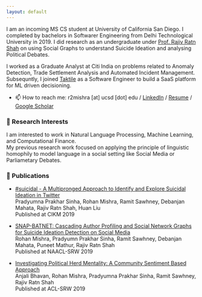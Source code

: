 ```yaml
---
layout: default
---
```


I am an incoming MS CS student at University of California San Diego.
I completed by bachelors in Softwarer Engineering from Delhi Technological University in 2019. I did research as an undergraduate under [Prof. Rajiv Ratn Shah](https://www.iiitd.ac.in/rajivratn) on using Social Graphs to understand Suicide Ideation and analysing Political Debates.

I worked as a Graduate Analyst at Citi India on problems related to Anomaly Detection, Trade Settlement Analysis and Automated Incident Management. Subsequntly, I joined [Taktile](https://www.taktile.com/) as a Software Engineer to build a SaaS platform for ML driven decisioning.

- 📫 How to reach me:
  r2mishra [at] ucsd [dot] edu / [LinkedIn](https://www.linkedin.com/in/rohan-mishra-cs) / [Resume](assets/resume.pdf) / [Google Scholar](https://scholar.google.com/citations?user=Jo1VVzEAAAAJ)

### 🌱 Research Interests

I am interested to work in Natural Language Processing, Machine Learning, and Computational Finance.  
My previous research work focused on applying the principle of linguistic homophily to model language in a social setting like Social Media or Parliametary Debates.

### 📠 Publications

- [#suicidal - A Multipronged Approach to Identify and Explore Suicidal Ideation in Twitter](https://dl.acm.org/doi/10.1145/3357384.3358060)  
   Pradyumna Prakhar Sinha, Rohan Mishra, Ramit Sawhney, Debanjan Mahata, Rajiv Ratn Shah, Huan Liu  
   Published at CIKM 2019

- [SNAP-BATNET: Cascading Author Profiling and Social Network Graphs for Suicide Ideation Detection on Social Media](https://www.aclweb.org/anthology/N19-3019/)  
   Rohan Mishra, Pradyumn Prakhar Sinha, Ramit Sawhney, Debanjan Mahata, Puneet Mathur, Rajiv Ratn Shah  
   Published at NAACL-SRW 2019
- [Investigating Political Herd Mentality: A Community Sentiment Based Approach](https://www.aclweb.org/anthology/P19-2039/)  
   Anjali Bhavan, Rohan Mishra, Pradyumna Prakhar Sinha, Ramit Sawhney, Rajiv Ratn Shah  
   Published at ACL-SRW 2019

<!--
```markdown
Syntax highlighted code block

# Header 1
## Header 2
### Header 3

- Bulleted
- List

1. Numbered
2. List

**Bold** and _Italic_ and `Code` text

[Link](url) and ![Image](src)
```

For more details see [GitHub Flavored Markdown](https://guides.github.com/features/mastering-markdown/).

### Jekyll Themes

Your Pages site will use the layout and styles from the Jekyll theme you have selected in your [repository settings](https://github.com/RohanMishra97/rohanmishra97/settings). The name of this theme is saved in the Jekyll `_config.yml` configuration file.

### Support or Contact

Having trouble with Pages? Check out our [documentation](https://docs.github.com/categories/github-pages-basics/) or [contact support](https://github.com/contact) and we’ll help you sort it out. -->
